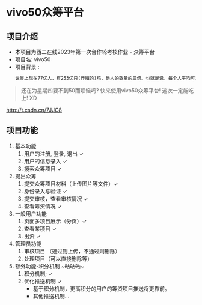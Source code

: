 # vivo50众筹平台
## 项目介绍
- 本项目为西二在线2023年第一次合作轮考核作业 - 众筹平台
- 项目名: vivo50
- 项目背景 :
  ```html
  世界上现在77亿人，有253亿只(养殖的)鸡，是人的数量的三倍。也就是说，每个人平均可以得到三只鸡。请记住，不管你有多么孤独，这世界上的某个角落里有三只鸡是为你而生的，就算它们死了，立刻又会有同类补上，就算你一个朋友都没有，你还有三只鸡。今天是肯德基疯狂星期四，V我50，我帮你去谢谢鸡
  ```
> 还在为星期四要不到50而烦恼吗? 
> 快来使用vivo50众筹平台!
> 这次一定能吃上! XD

http://t.csdn.cn/7JJC8

## 项目功能
1. 基本功能
   1. 用户的注册, 登录, 退出 ✓
   2. 用户的信息录入 ✓
   3. 搜索众筹项目 ✓
2. 提出众筹
   1. 提交众筹项目材料（上传图片等文件）✓
   2. 身份录入与验证 ✓
   3. 提交审核，查看审核情况 ✓
   4. 查看筹资情况 ✓
3. 一般用户功能
   1. 页面多项目展示（分页）✓
   2. 查看某项目 ✓
   3. 出资 ✓
4. 管理员功能
   1. 审核项目 （通过则上传，不通过则删除）
   2. 处理项目（可以直接删除等）
5. 额外功能-积分机制 ~~~咕咕咕~~~
   1. 积分机制;  ✓
   2. 优化推送机制 ✓
      - 基于积分机制，更高积分的用户的筹资项目推送将更靠前。
      - 其他推送机制...


